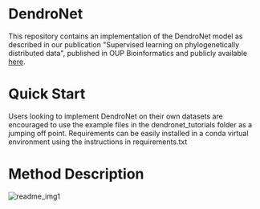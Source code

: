 # DendroNet

This repository contains an implementation of the DendroNet model as described in our publication "Supervised learning on phylogenetically distributed data", published in OUP Bioinformatics and publicly available [here](https://academic.oup.com/bioinformatics/article/36/Supplement_2/i895/6055926).

# Quick Start

Users looking to implement DendroNet on their own datasets are encouraged to use the example files in the dendronet_tutorials folder as a jumping off point. Requirements can be easily installed in a conda virtual environment using the instructions in requirements.txt

# Method Description

![readme_img1](https://user-images.githubusercontent.com/6621320/108418957-e820e080-71ff-11eb-88d2-35eec4b8822b.PNG)
